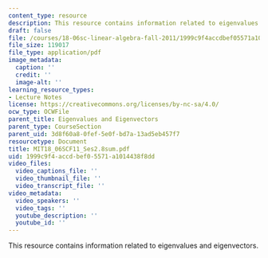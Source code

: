 ```yaml
---
content_type: resource
description: This resource contains information related to eigenvalues and eigenvectors.
draft: false
file: /courses/18-06sc-linear-algebra-fall-2011/1999c9f4accdbef05571a1014438f8dd_MIT18_06SCF11_Ses2.8sum.pdf
file_size: 119017
file_type: application/pdf
image_metadata:
  caption: ''
  credit: ''
  image-alt: ''
learning_resource_types:
- Lecture Notes
license: https://creativecommons.org/licenses/by-nc-sa/4.0/
ocw_type: OCWFile
parent_title: Eigenvalues and Eigenvectors
parent_type: CourseSection
parent_uid: 3d8f60a8-0fef-5e0f-bd7a-13ad5eb457f7
resourcetype: Document
title: MIT18_06SCF11_Ses2.8sum.pdf
uid: 1999c9f4-accd-bef0-5571-a1014438f8dd
video_files:
  video_captions_file: ''
  video_thumbnail_file: ''
  video_transcript_file: ''
video_metadata:
  video_speakers: ''
  video_tags: ''
  youtube_description: ''
  youtube_id: ''
---
```

This resource contains information related to eigenvalues and eigenvectors.